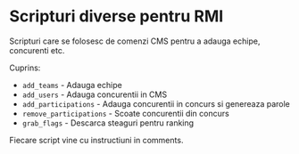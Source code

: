 # Scripturi diverse pentru RMI

Scripturi care se folosesc de comenzi CMS pentru a adauga echipe, concurenti
etc.

Cuprins:

* `add_teams` - Adauga echipe
* `add_users` - Adauga concurentii in CMS
* `add_participations` - Adauga concurentii in concurs si genereaza parole
* `remove_participations` - Scoate concurentii din concurs
* `grab_flags` - Descarca steaguri pentru ranking

Fiecare script vine cu instructiuni in comments.
